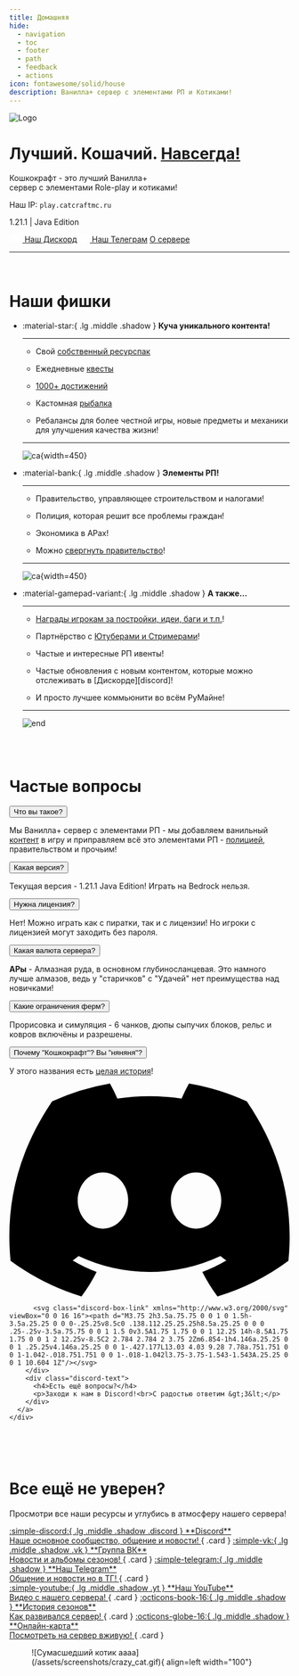 ```yaml
---
title: Домашняя
hide:
  - navigation
  - toc
  - footer
  - path
  - feedback
  - actions
icon: fontawesome/solid/house
description: Ванилла+ сервер с элементами РП и Котиками!
---
```


<div class="index-title">
    <img src="../assets/sleepy_cat.png" class="image-shadow no-expand catcraft-logo" alt="Logo">
    <div class="text-container">
        <h1 class="title-text">
            <span class="white">Лучший.<span class="neon white"> Кошачий.</span> <span class="white"><u>Навсегда!</u></span>
        </h1>
        <p class="description almost-white">
            <span class="white">Кошкокрафт</span> - это лучший Ванилла<span class="gold">+</span><br>сервер с элементами Role-play и котиками!
        </p>
        <p class="version-info almost-white" data-clipboard-text="play.catcraftmc.ru" onclick="copyToClipboard(this)">Наш IP: <code style="cursor: pointer;">play.catcraftmc.ru</code></p>
        <p class="version-info almost-white">1.21.1 | Java Edition</p>
        <a class="md-button md-button--primary" style="display: inline-block;" href="https://discord.gg/6f3FwFRJWC">
            <svg style="height:1em;fill:white;margin-right:5px;" xmlns="http://www.w3.org/2000/svg" viewBox="0 0 127.14 96.36"><defs></defs><g id="图层_2" data-name="图层 2"><g id="Discord_Logos" data-name="Discord Logos"><g id="Discord_Logo_-_Large_-_White" data-name="Discord Logo - Large - White"><path class="cls-1" d="M107.7,8.07A105.15,105.15,0,0,0,81.47,0a72.06,72.06,0,0,0-3.36,6.83A97.68,97.68,0,0,0,49,6.83,72.37,72.37,0,0,0,45.64,0,105.89,105.89,0,0,0,19.39,8.09C2.79,32.65-1.71,56.6.54,80.21h0A105.73,105.73,0,0,0,32.71,96.36,77.7,77.7,0,0,0,39.6,85.25a68.42,68.42,0,0,1-10.85-5.18c.91-.66,1.8-1.34,2.66-2a75.57,75.57,0,0,0,64.32,0c.87.71,1.76,1.39,2.66,2a68.68,68.68,0,0,1-10.87,5.19,77,77,0,0,0,6.89,11.1A105.25,105.25,0,0,0,126.6,80.22h0C129.24,52.84,122.09,29.11,107.7,8.07ZM42.45,65.69C36.18,65.69,31,60,31,53s5-12.74,11.43-12.74S54,46,53.89,53,48.84,65.69,42.45,65.69Zm42.24,0C78.41,65.69,73.25,60,73.25,53s5-12.74,11.44-12.74S96.23,46,96.12,53,91.08,65.69,84.69,65.69Z"/></g></g></g></svg>
            Наш Дискорд
        </a>
        <a class="md-button md-button--primary" style="display: inline-block;" href="https://t.me/catcraftmc_tg">
            <svg style="height:1em;fill:white;margin-right:5px;" xmlns="http://www.w3.org/2000/svg" viewBox="0 0 24 24"><path d="M11.944 0A12 12 0 0 0 0 12a12 12 0 0 0 12 12 12 12 0 0 0 12-12A12 12 0 0 0 12 0zm4.962 7.224c.1-.002.321.023.465.14a.5.5 0 0 1 .171.325c.016.093.036.306.02.472-.18 1.898-.962 6.502-1.36 8.627-.168.9-.499 1.201-.82 1.23-.696.065-1.225-.46-1.9-.902-1.056-.693-1.653-1.124-2.678-1.8-1.185-.78-.417-1.21.258-1.91.177-.184 3.247-2.977 3.307-3.23.007-.032.014-.15-.056-.212s-.174-.041-.249-.024q-.159.037-5.061 3.345-.72.495-1.302.48c-.428-.008-1.252-.241-1.865-.44-.752-.245-1.349-.374-1.297-.789q.04-.324.893-.663 5.247-2.286 6.998-3.014c3.332-1.386 4.025-1.627 4.476-1.635"/></svg>
            Наш Телеграм
        </a>
        <a class="md-button" href="/info/faq/">
            О сервере
        </a>
    </div>
</div>

***

<br>

<h1 class="shadow">Наши фишки</h1>

<div class="grid cards" markdown>

-   :material-star:{ .lg .middle .shadow } <span class="shadow">__Куча уникального контента!__</span>

    ---

    * Свой [собственный ресурспак](gameplay/unique/resourcepack.md)
    
    * Ежедневные [квесты](gameplay/unique/npc.md)
    
    * [1000+ достижений](gameplay/unique/datapacks.md)
    
    * Кастомная [рыбалка](gameplay/unique/fishing.md)
    
    * Ребалансы для более честной игры, новые предметы и механики для улучшения качества жизни!

    ---

    ![ca](/assets/screenshots/art_skoroh.png){width=450}

-   :material-bank:{ .lg .middle .shadow } <span class="shadow">__Элементы РП!__</span>

    ---

    * Правительство, управляющее строительством и налогами!

    * Полиция, которая решит все проблемы граждан!

    * Экономика в АРах!

    * Можно [свергнуть правительство](server-history/5season/#14_-)!

    ---

    ![ca](/assets/screenshots/catcraft.jpg){width=450}

- :material-gamepad-variant:{ .lg .middle .shadow } <span class="shadow">__А также...__</span>

    ---

    * [Награды игрокам за постройки, идеи, баги и т.п.](gameplay/rewards/list.md)!

    * Партнёрство с [Ютуберами и Стримерами](info/for_media.md)!

    * Частые и интересные РП ивенты!

    * Частые обновления с новым контентом, которые можно отслеживать в [Дискорде][discord]!

    * И просто лучшее коммьюнити во всём РуМайне!

    ---

    ![end](/assets/screenshots/players.jpg)

</div>

<br><br>

<h1 class="shadow">Частые вопросы</h1>

<div class="faq-container">
  <!-- Левая колонка с дропдаунами -->
  <div class="faq-left">
    <div class="dropdown">
      <button class="dropdown-title">Что вы такое?</button>
      <div class="dropdown-content">
        <p>Мы Ванилла+ сервер с элементами РП - мы добавляем ванильный <a href="../gameplay/unique/qol">контент</a> в игру и приправляем всё это элементами РП - <a href="../info/rules/laws">полицией</a>, правительством и прочьим!</p>
      </div>
    </div>
    <div class="dropdown">
      <button class="dropdown-title">Какая версия?</button>
      <div class="dropdown-content">
        <p>Текущая версия - 1.21.1 Java Edition! Играть на Bedrock нельзя.</p>
      </div>
    </div>
    <div class="dropdown">
      <button class="dropdown-title">Нужна лицензия?</button>
      <div class="dropdown-content">
        <p>Нет! Можно играть как с пиратки, так и с лицензии! Но игроки с лицензией могут заходить без пароля.</p>
      </div>
    </div>
    <div class="dropdown">
      <button class="dropdown-title">Какая валюта сервера?</button>
      <div class="dropdown-content">
        <p><b>АРы</b> - Алмазная руда, в основном глубиносланцевая. Это намного лучше алмазов, ведь у "старичков" с "Удачей" нет преимущества над новичками!</p>
      </div>
    </div>
    <div class="dropdown">
      <button class="dropdown-title">Какие ограничения ферм?</button>
      <div class="dropdown-content">
        <p>Прорисовка и симуляция - 6 чанков, дюпы сыпучих блоков, рельс и ковров включёны и разрешены.</p>
      </div>
    </div>
    <div class="dropdown">
      <button class="dropdown-title">Почему "Кошкокрафт"? Вы "няняня"?</button>
      <div class="dropdown-content">
        <p>У этого названия есть <a href="server-history/1season">целая история</a>!</p>
      </div>
    </div>
  </div>

  <!-- Discord Link Box -->
  <div class="faq-right">
    <div class="discord-box">
      <a href="https://discord.gg/6f3FwFRJWC" target="_blank" style="color: inherit; text-decoration: none;">
        <div class="discord-box-top">
          <svg class="discord-logo" xmlns="http://www.w3.org/2000/svg" viewBox="0 0 127.14 96.36"><defs></defs><g id="图层_2" data-name="图层 2"><g id="Discord_Logos" data-name="Discord Logos"><g id="Discord_Logo_-_Large_-_White" data-name="Discord Logo - Large - White"><path class="cls-1" d="M107.7,8.07A105.15,105.15,0,0,0,81.47,0a72.06,72.06,0,0,0-3.36,6.83A97.68,97.68,0,0,0,49,6.83,72.37,72.37,0,0,0,45.64,0,105.89,105.89,0,0,0,19.39,8.09C2.79,32.65-1.71,56.6.54,80.21h0A105.73,105.73,0,0,0,32.71,96.36,77.7,77.7,0,0,0,39.6,85.25a68.42,68.42,0,0,1-10.85-5.18c.91-.66,1.8-1.34,2.66-2a75.57,75.57,0,0,0,64.32,0c.87.71,1.76,1.39,2.66,2a68.68,68.68,0,0,1-10.87,5.19,77,77,0,0,0,6.89,11.1A105.25,105.25,0,0,0,126.6,80.22h0C129.24,52.84,122.09,29.11,107.7,8.07ZM42.45,65.69C36.18,65.69,31,60,31,53s5-12.74,11.43-12.74S54,46,53.89,53,48.84,65.69,42.45,65.69Zm42.24,0C78.41,65.69,73.25,60,73.25,53s5-12.74,11.44-12.74S96.23,46,96.12,53,91.08,65.69,84.69,65.69Z"/></g></g></g></svg>
          
          <svg class="discord-box-link" xmlns="http://www.w3.org/2000/svg" viewBox="0 0 16 16"><path d="M3.75 2h3.5a.75.75 0 0 1 0 1.5h-3.5a.25.25 0 0 0-.25.25v8.5c0 .138.112.25.25.25h8.5a.25.25 0 0 0 .25-.25v-3.5a.75.75 0 0 1 1.5 0v3.5A1.75 1.75 0 0 1 12.25 14h-8.5A1.75 1.75 0 0 1 2 12.25v-8.5C2 2.784 2.784 2 3.75 2Zm6.854-1h4.146a.25.25 0 0 1 .25.25v4.146a.25.25 0 0 1-.427.177L13.03 4.03 9.28 7.78a.751.751 0 0 1-1.042-.018.751.751 0 0 1-.018-1.042l3.75-3.75-1.543-1.543A.25.25 0 0 1 10.604 1Z"/></svg>
        </div>
        <div class="discord-text">
          <h4>Есть ещё вопросы?</h4>
          <p>Заходи к нам в Discord!<br>С радостью ответим &gt;3&lt;</p>
        </div>
      </a>
    </div>
  </div>
</div>

<br><br><br>

<h1 class="shadow">Все ещё не уверен?</h1>

Просмотри все наши ресурсы и углубись в атмосферу нашего сервера!

<div class="grid" markdown>

<a href="https://discord.gg/6f3FwFRJWC" target="_blank">
:simple-discord:{ .lg .middle .shadow .discord } **Discord**<br>Наше основное сообщество, общение и новости!
</a>
{ .card }

<a href="https://vk.com/catcraftmc" target="_blank">
:simple-vk:{ .lg .middle .shadow .vk } **Группа ВК**<br>Новости и альбомы сезонов!
</a>
{ .card }

<a href="https://t.me/catcraftmc_tg" target="_blank">
:simple-telegram:{ .lg .middle .shadow } **Наш Telegram**<br>Общение и новости но в ТГ!
</a>
{ .card }
</div>

<div class="grid" markdown>

<a href="https://www.youtube.com/@catcraftminecraft" target="_blank">
:simple-youtube:{ .lg .middle .shadow .yt } **Наш YouTube**<br>Видео с нашего сервера!
</a>
{ .card }

<a href="./server-history/1season">
:octicons-book-16:{ .lg .middle .shadow } **История сезонов**<br>Как развивался сервер!
</a>
{ .card }

<a href="https://map.catcraftmc.ru" target="_blank">
:octicons-globe-16:{ .lg .middle .shadow } **Онлайн-карта**<br>Посмотреть на сервер вживую!
</a>
{ .card }

</div>

<figure markdown="span">
    ![Сумасшедший котик аааа](/assets/screenshots/crazy_cat.gif){ align=left width="100"}
</figure>

<script>

document.querySelectorAll('.dropdown-title').forEach((item) => {
  item.addEventListener('click', () => {
    const content = item.nextElementSibling;

    if (content.style.maxHeight) {
      content.style.maxHeight = null;
    } else {
      content.style.maxHeight = content.scrollHeight + 'px';
    }
  });
});

function copyToClipboard(element) {
const text = element.getAttribute('data-clipboard-text');
navigator.clipboard.writeText(text).then(() => {
    console.log('IP Скопирован!'); 
}, (err) => {
    console.error('Ошибка копирования...');
});
}

</script>